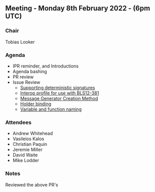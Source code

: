 ## Meeting - Monday 8th February 2022 - (6pm UTC)

### Chair

Tobias Looker

### Agenda

- IPR reminder, and Introductions
- Agenda bashing
- PR review
- Issue Review
    - [Supporting deterministic signatures](https://github.com/decentralized-identity/bbs-signature/issues/43)
    - [Interop profile for use with BLS12-381](https://github.com/decentralized-identity/bbs-signature/issues/46)
    - [Message Generator Creation Method](https://github.com/decentralized-identity/bbs-signature/issues/38)
    - [Holder binding](https://github.com/decentralized-identity/bbs-signature/issues/37)
    - [Variable and function naming](https://github.com/decentralized-identity/bbs-signature/issues/25)

### Attendees

- Andrew Whitehead
- Vasileios Kalos
- Christian Paquin
- Jeremie Miller
- David Waite
- Mike Lodder

### Notes

Reviewed the above PR's
